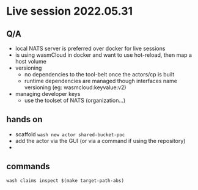 # Live session 2022.05.31

## Q/A

- local NATS server is preferred over docker for live sessions
- is using wasmCloud in docker and want to use hot-reload, then map a host volume
- versioning
  - no dependencies to the tool-belt once the actors/cp is built
  - runtime dependencies are managed though interfaces name versioning (eg: wasmcloud:keyvalue:v2)
- managing developer keys
  - use the toolset of NATS (organization...)


## hands on

- scaffold `wash new actor shared-bucket-poc`
- add the actor via the GUI (or via a command if using the repository)
- 

## commands

`wash claims inspect $(make target-path-abs)`





